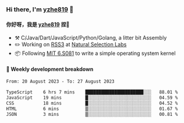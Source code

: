 ### Hi there, I'm [yzhe819](https://github.com/yzhe819) 👋

#### 你好呀，我是 [yzhe819](https://github.com/yzhe819) 捏👋

- :hammer_and_pick: C/Java/Dart/JavaScript/Python/Golang, a litter bit Assembly
- :pencil2: Working on [RSS3](https://github.com/NaturalSelectionLabs/RSS3) at [Natural Selection Labs](https://github.com/NaturalSelectionLabs)
- 📦 Following [MIT 6.S081](https://pdos.csail.mit.edu/6.S081/2020/) to write a simple operating system kernel



#### 📝 Weekly development breakdown

<!--START_SECTION:waka-->

```txt
From: 20 August 2023 - To: 27 August 2023

TypeScript    6 hrs 7 mins    ██████████████████████░░░   88.01 %
JavaScript    19 mins         █░░░░░░░░░░░░░░░░░░░░░░░░   04.59 %
CSS           18 mins         █░░░░░░░░░░░░░░░░░░░░░░░░   04.52 %
HTML          6 mins          ▒░░░░░░░░░░░░░░░░░░░░░░░░   01.67 %
JSON          3 mins          ▒░░░░░░░░░░░░░░░░░░░░░░░░   00.81 %
```

<!--END_SECTION:waka-->




